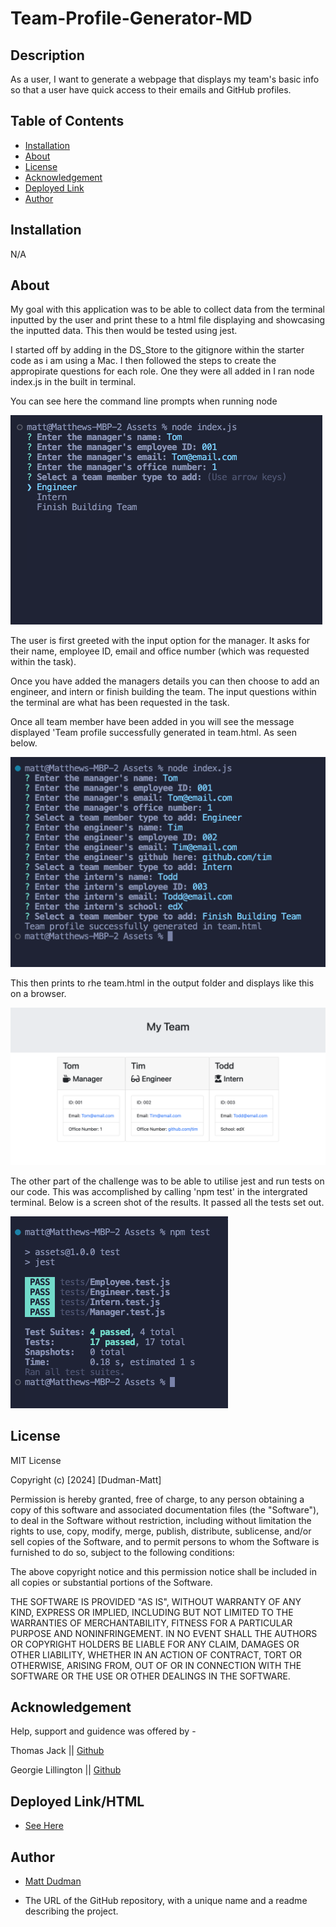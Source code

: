 # Team-Profile-Generator-MD

## Description
As a user, I want to generate a webpage that displays my team's basic info so that a user have quick access to their emails and GitHub profiles.

## Table of Contents

- [Installation](#installation)
- [About](#about)
- [License](#license)
- [Acknowledgement](#acknowledgement)
- [Deployed Link](#deployed-link)
- [Author](#author)


## Installation 

N/A

## About
My goal with this application was to be able to collect data from the terminal inputted by the user and print these to a html file displaying and showcasing the inputted data. This then would be tested using jest. 

I started off by adding in the DS_Store to the gitignore within the starter code as i am using a Mac. I then followed the steps to create the appropirate questions for each role. One they were all added in I ran node index.js in the built in terminal. 

You can see here the command line prompts when running node

![Alt text](<challenge/Media/Screenshot 2024-02-13 at 16.41.01.png>)

The user is first greeted with the input option for the manager. It asks for their name, employee ID, email and office number (which was requested within the task). 

Once you have added the managers details you can then choose to add an engineer, and intern or finish building the team. The input questions within the terminal are what has been requested in the task. 

Once all team member have been added in you will see the message displayed 'Team profile successfully generated in team.html. As seen below. 

![Alt text](<challenge/Media/Screenshot 2024-02-13 at 16.42.10.png>)

This then prints to rhe team.html in the output folder and displays like this on a browser. 

![Alt text](<challenge/Media/Screenshot 2024-02-13 at 16.42.24.png>)

The other part of the challenge was to be able to utilise jest and run tests on our code. This was accomplished by calling 'npm test' in the intergrated terminal. Below is a screen shot of the results. It passed all the tests set out. 

![Alt text](challenge/Media/image.png)


## License

MIT License

Copyright (c) [2024] [Dudman-Matt]

Permission is hereby granted, free of charge, to any person obtaining a copy of this software and associated documentation files (the "Software"), to deal in the Software without restriction, including without limitation the rights to use, copy, modify, merge, publish, distribute, sublicense, and/or sell copies of the Software, and to permit persons to whom the Software is furnished to do so, subject to the following conditions:

The above copyright notice and this permission notice shall be included in all copies or substantial portions of the Software.

THE SOFTWARE IS PROVIDED "AS IS", WITHOUT WARRANTY OF ANY KIND, EXPRESS OR IMPLIED, INCLUDING BUT NOT LIMITED TO THE WARRANTIES OF MERCHANTABILITY, FITNESS FOR A PARTICULAR PURPOSE AND NONINFRINGEMENT. IN NO EVENT SHALL THE AUTHORS OR COPYRIGHT HOLDERS BE LIABLE FOR ANY CLAIM, DAMAGES OR OTHER LIABILITY, WHETHER IN AN ACTION OF CONTRACT, TORT OR OTHERWISE, ARISING FROM, OUT OF OR IN CONNECTION WITH THE SOFTWARE OR THE USE OR OTHER DEALINGS IN THE SOFTWARE.

## Acknowledgement 

Help, support and guidence was offered by - 

Thomas Jack || [Github](https://github.com/quikstart86)

Georgie Lillington || [Github](https://github.com/georgielill)

## Deployed Link/HTML
 * [See Here](file:///Users/matt/Bootcamp/Team-Profile-Generator-MD/challenge/Assets/output/team.html)

## Author
 * [Matt Dudman](https://github.com/atypicalbitter)





* The URL of the GitHub repository, with a unique name and a readme describing the project.
